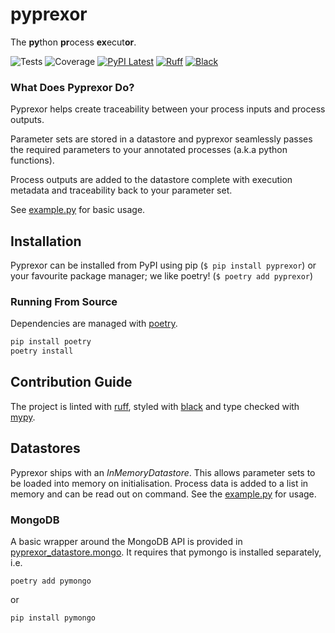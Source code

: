# pyprexor

The **py**thon **pr**ocess **ex**ecut**or**.

![Tests](https://github.com/NickSebClark/pyprexor/actions/workflows/tests.yml/badge.svg?branch=main&event=push)
![Coverage](https://codecov.io/github/NickSebClark/pyprexor/coverage.svg?branch=main)
[![PyPI Latest](https://badgen.net/pypi/v/pyprexor)](https://pypi.org/project/pyprexor/)
[![Ruff](https://img.shields.io/endpoint?url=https://raw.githubusercontent.com/astral-sh/ruff/main/assets/badge/v2.json)](https://github.com/astral-sh/ruff)
[![Black](https://img.shields.io/badge/code%20style-black-000000.svg)](https://github.com/psf/black)

### What Does Pyprexor Do?

Pyprexor helps create traceability between your process inputs and process outputs.

Parameter sets are stored in a datastore and pyprexor seamlessly passes the required parameters to your annotated processes (a.k.a python functions).

Process outputs are added to the datastore complete with execution metadata and traceability back to your parameter set.
 
See [example.py](/example_app/example.py) for basic usage. 

## Installation

Pyprexor can be installed from PyPI using pip (`$ pip install pyprexor`) or your favourite package manager; we like poetry! (`$ poetry add pyprexor`)

### Running From Source

Dependencies are managed with [poetry](https://python-poetry.org/).

```cmd
pip install poetry
poetry install
```

## Contribution Guide

The project is linted with [ruff](https://github.com/astral-sh/ruff), styled with [black](https://github.com/psf/black) and type checked with [mypy](https://github.com/python/mypy).

## Datastores

Pyprexor ships with an *InMemoryDatastore*. This allows parameter sets to be loaded into memory on initialisation. Process data is added to a list in memory and can be read out on command. See the [example.py](/example_app/example.py) for usage.

### MongoDB

A basic wrapper around the MongoDB API is provided in [pyprexor_datastore.mongo](pyrprexor_datastore/mongo.py). It requires that pymongo is installed separately, i.e. 

```
poetry add pymongo
``` 

or 

```
pip install pymongo
```